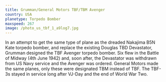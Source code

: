 ```yaml
---
title: Grumman/General Motors TBF/TBM Avenger
country: USA
planetype: Torpedo Bomber
maxspeed: 267
image: /photo_us_tbf_1_a9log7.jpg
---
```

In an attempt to get the same type of plane as the dreaded Nakajima B5N Kate torpedo bomber, and replace the existing Douglas TBD Devastator, Grumman designed the TBF Avenger torpedo bomber. Six flew in the Battle of Midway (4th June 1942) and, soon after, the Devastator was withdrawn from US Navy service and the Avenger was ordered. General Motors made the same planes, only these were designated TBM instead of TBF. The TBF-3s stayed in service long after VJ-Day and the end of World War Two.